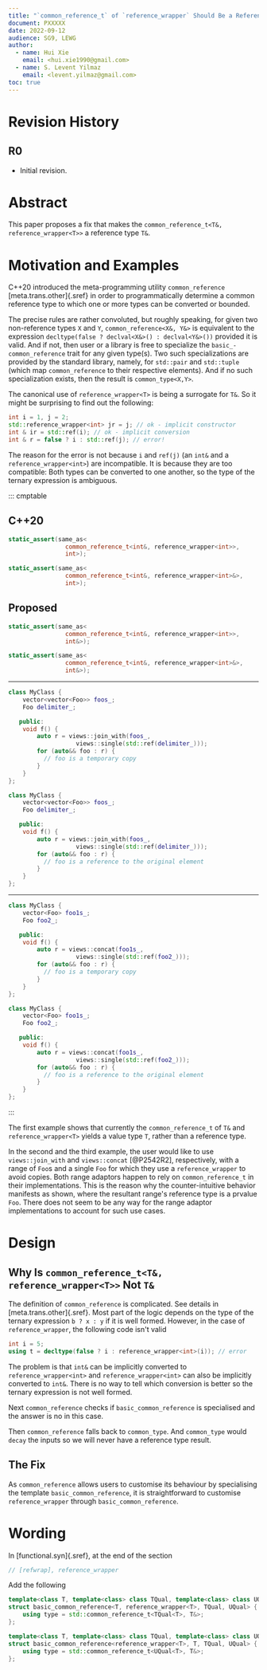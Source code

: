 ```yaml
---
title: "`common_reference_t` of `reference_wrapper` Should Be a Reference Type"
document: PXXXXX
date: 2022-09-12
audience: SG9, LEWG
author:
  - name: Hui Xie
    email: <hui.xie1990@gmail.com>
  - name: S. Levent Yilmaz
    email: <levent.yilmaz@gmail.com>
toc: true
---
```


# Revision History

## R0

- Initial revision.

# Abstract

This paper proposes a fix that makes the `common_reference_t<T&, reference_wrapper<T>>` a reference type `T&`.

# Motivation and Examples

C++20 introduced the meta-programming utility `common_reference`
[meta.trans.other]{.sref} in order to programmatically determine a common
reference type to which one or more types can be converted or bounded.

The precise rules are rather convoluted, but roughly speaking, for given two
non-reference types `X` and `Y`, `common_reference<X&, Y&>` is equivalent to the
expression `decltype(false ? declval<X&>() : declval<Y&>())` provided it is
valid. And if not, then user or a library is free to specialize the
`basic_­common_­reference` trait for any given type(s). Two such specializations
are provided by the standard library, namely, for `std::pair` and `std::tuple`
(which map `common_reference` to their respective elements). And if no such
specialization exists, then the result is `common_type<X,Y>`.


The canonical use of `reference_wrapper<T>` is being a surrogate for `T&`. So it
might be surprising to find out the following:

```cpp
int i = 1, j = 2;
std::reference_wrapper<int> jr = j; // ok - implicit constructor
int & ir = std::ref(i); // ok - implicit conversion
int & r = false ? i : std::ref(j); // error!
```

The reason for the error is not because `i` and `ref(j)` (an `int&` and a
`reference_wrapper<int>`) are incompatible. It is because they are too
compatible: Both types can be converted to one another, so the type of the
ternary expression is ambiguous.



::: cmptable

## C++20

```cpp
static_assert(same_as<
                common_reference_t<int&, reference_wrapper<int>>,
                int>);

static_assert(same_as<
                common_reference_t<int&, reference_wrapper<int>&>,
                int>);
```

## Proposed

```cpp
static_assert(same_as<
                common_reference_t<int&, reference_wrapper<int>>,
                int&>);

static_assert(same_as<
                common_reference_t<int&, reference_wrapper<int>&>,
                int&>);
```

---

```cpp
class MyClass {
    vector<vector<Foo>> foos_;
    Foo delimiter_;

   public:
    void f() {
        auto r = views::join_with(foos_, 
                   views::single(std::ref(delimiter_)));
        for (auto&& foo : r) {
          // foo is a temporary copy
        }
    }
};
```

```cpp
class MyClass {
    vector<vector<Foo>> foos_;
    Foo delimiter_;

   public:
    void f() {
        auto r = views::join_with(foos_, 
                   views::single(std::ref(delimiter_)));
        for (auto&& foo : r) {
          // foo is a reference to the original element
        }
    }
};
```

---

```cpp
class MyClass {
    vector<Foo> foo1s_;
    Foo foo2_;

   public:
    void f() {
        auto r = views::concat(foo1s_, 
                   views::single(std::ref(foo2_)));
        for (auto&& foo : r) {
          // foo is a temporary copy
        }
    }
};
```

```cpp
class MyClass {
    vector<Foo> foo1s_;
    Foo foo2_;

   public:
    void f() {
        auto r = views::concat(foo1s_, 
                   views::single(std::ref(foo2_)));
        for (auto&& foo : r) {
          // foo is a reference to the original element
        }
    }
};
```

:::

The first example shows that currently the `common_reference_t` of `T&` and
`reference_wrapper<T>` yields a value type `T`, rather than a reference type.

In the second and the third example, the user would like to use
`views::join_with` and `views::concat` [@P2542R2], respectively, with a range of
`Foo`s and a single `Foo` for which they use a `reference_wrapper` to avoid
copies. Both range adaptors happen to rely on `common_reference_t` in their
implementations. This is the reason why the counter-intuitive behavior manifests
as shown, where the resultant range's reference type is a prvalue `Foo`. There
does not seem to be any way for the range adaptor implementations to account for
such use cases.

# Design

## Why Is `common_reference_t<T&, reference_wrapper<T>>` Not `T&`

The definition of `common_reference` is complicated. See details in
[meta.trans.other]{.sref}. Most part of the logic depends on the type of the
ternary expression `b ? x : y` if it is well formed. However, in the case of
`reference_wrapper`, the following code isn't valid

```cpp
int i = 5;
using t = decltype(false ? i : reference_wrapper<int>(i)); // error
```

The problem is that `int&` can be implicitly converted to
`reference_wrapper<int>` and `reference_wrapper<int>` can also be implicitly
converted to `int&`. There is no way to tell which conversion is better so the
ternary expression is not well formed.

Next `common_reference` checks if `basic_common_reference` is specialised and
the answer is no in this case.

Then `common_reference` falls back to `common_type`. And `common_type` would
`decay` the inputs so we will never have a reference type result.

## The Fix

As `common_reference` allows users to customise its behaviour by specialising the
template `basic_­common_­reference`, it is straightforward to customise
`reference_wrapper` through `basic_­common_­reference`.

# Wording

In [functional.syn]{.sref}, at the end of the section

```cpp
// [refwrap], reference_­wrapper
```

Add the following

```cpp
template<class T, template<class> class TQual, template<class> class UQual>
struct basic_common_reference<T, reference_wrapper<T>, TQual, UQual> {
    using type = std::common_reference_t<TQual<T>, T&>;
};

template<class T, template<class> class TQual, template<class> class UQual>
struct basic_common_reference<reference_wrapper<T>, T, TQual, UQual> {
    using type = std::common_reference_t<UQual<T>, T&>;
};
```

<style>
.bq{
    display: block;
    margin-block-start: 1em;
    margin-block-end: 1em;
    margin-inline-start: 40px;
    margin-inline-end: 40px;
}
</style>

